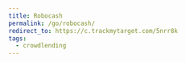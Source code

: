 ```yaml
---
title: Robocash
permalink: /go/robocash/
redirect_to: https://c.trackmytarget.com/5nrr8k
tags:
  - crowdlending
---
```

